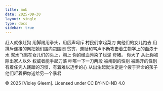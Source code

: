 ```yaml
---
title: mob
date: 2025-09-30
layout: single
type: docs
sidebar: true
---
```

赶人就像赶狗
用脚踢用拳头，用厉声呵斥
村民们拿起菜刀
向他们的女儿跑去
用排斥连接的网把她们围向包围圈
贫穷、羞耻和骂声不断攻击着生物学上的血浓于水
泥水飞溅在女儿们的头上，胸上
你的经血污染了烂泥
母猪。
你大了
从此你被除出家人以外
权威者能手起刀落
咔嚓一下一刀两段
被阉割的性别
被踢开的性别
有着任凭人践踏的习惯，有着难以迈步的心
从出生起就注定是个疲于奔命的孩子
他们赶着把你送给另一个暴君

© 2025 [Violey Gleem]. Licensed under CC BY-NC-ND 4.0